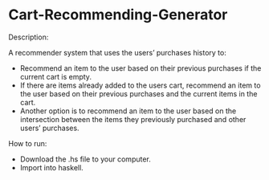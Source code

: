 # Cart-Recommending-Generator

Description:

A recommender system that uses the users’ purchases history to:
- Recommend an item to the user based on their previous purchases if the current cart is empty.
- If there are items already added to the users cart, recommend an item to the user based on their previous purchases and the current items in the cart.
- Another option is to recommend an item to the user based on the intersection between the items they previously purchased and other users’ purchases.

How to run:
- Download the .hs file to your computer.
- Import into haskell.
